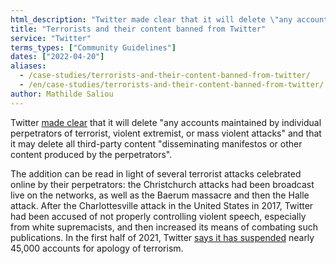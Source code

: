 ```yaml
---
html_description: "Twitter made clear that it will delete \"any accounts maintained by individual perpetrators of terrorist, violent extremist, or mass violent attacks\" and that it may delete all third-party content \"disseminating manifestos or other content produced by the perpetrators\"."
title: "Terrorists and their content banned from Twitter"
service: "Twitter"
terms_types: ["Community Guidelines"]
dates: ["2022-04-20"]
aliases:
  - /case-studies/terrorists-and-their-content-banned-from-twitter/
  - /en/case-studies/terrorists-and-their-content-banned-from-twitter/
author: Mathilde Saliou
---
```


Twitter [made clear](https://github.com/OpenTermsArchive/france-elections-versions/commit/4c973b7c1cfa724c3f922adb88be091957a676c1?diff=unified&short_path=97a74cf#diff-97a74cf182c32c5fd04a7f7ad157a172456b1e3ead0535083736fb3a8ce84c38) that it will delete "any accounts maintained by individual perpetrators of terrorist, violent extremist, or mass violent attacks" and that it may delete all third-party content "disseminating manifestos or other content produced by the perpetrators".

The addition can be read in light of several terrorist attacks celebrated online by their perpetrators: the Christchurch attacks had been broadcast live on the networks, as well as the Baerum massacre and then the Halle attack. After the Charlottesville attack in the United States in 2017, Twitter had been accused of not properly controlling violent speech, especially from white supremacists, and then increased its means of combating such publications. In the first half of 2021, Twitter [says it has suspended](https://blog.twitter.com/en_us/topics/company/2021/transparency-19) nearly 45,000 accounts for apology of terrorism.
